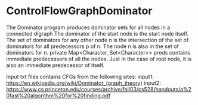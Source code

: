 # ControlFlowGraphDominator
The Dominator program produces dominator sets for all nodes in a connected digraph The dominator of the start node is the start node itself. The set of dominators for any other node n is the intersection of the set of dominators for all predecessors p of n. The node n is also in the set of dominators for n. private Map&lt;Character, Set&lt;Character>> preds contains immediate predecessors of all the nodes. Just in the case of root node, it is also an immediate predecessor of itself.

Input txt files contains CFGs from the following sites:
input1: https://en.wikipedia.org/wiki/Dominator_(graph_theory)
input2: https://www.cs.princeton.edu/courses/archive/fall03/cs528/handouts/a%20fast%20algorithm%20for%20finding.pdf
